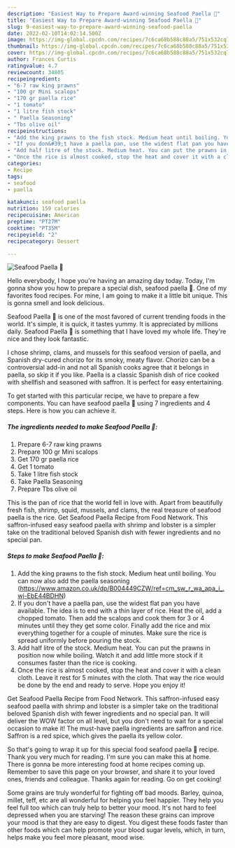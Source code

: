 ```yaml
---
description: "Easiest Way to Prepare Award-winning Seafood Paella 🥘"
title: "Easiest Way to Prepare Award-winning Seafood Paella 🥘"
slug: 9-easiest-way-to-prepare-award-winning-seafood-paella
date: 2022-02-10T14:02:14.500Z
image: https://img-global.cpcdn.com/recipes/7c6ca68b588c88a5/751x532cq70/seafood-paella-🥘-recipe-main-photo.jpg
thumbnail: https://img-global.cpcdn.com/recipes/7c6ca68b588c88a5/751x532cq70/seafood-paella-🥘-recipe-main-photo.jpg
cover: https://img-global.cpcdn.com/recipes/7c6ca68b588c88a5/751x532cq70/seafood-paella-🥘-recipe-main-photo.jpg
author: Frances Curtis
ratingvalue: 4.7
reviewcount: 34805
recipeingredient:
- "6-7 raw king prawns"
- "100 gr Mini scalops"
- "170 gr paella rice"
- "1 tomato"
- "1 litre fish stock"
- " Paella Seasoning"
- "Tbs olive oil"
recipeinstructions:
- "Add the king prawns to the fish stock. Medium heat until boiling. You can now also add the paella seasoning (https://www.amazon.co.uk/dp/B004449CZW/ref=cm_sw_r_wa_apa_i_.wj-EbE44BDHN)"
- "If you don&#39;t have a paella pan, use the widest flat pan you have available. The idea is to end with a thin layer of rice. Heat the oil, add a chopped tomato. Then add the scalops and cook them for 3 or 4 minutes until they they get some color. Finally add the rice and mix everything together for a couple of minutes. Make sure the rice is spread uniformly before pouring the stock."
- "Add half litre of the stock. Medium heat. You can put the prawns in position now while boiling. Watch it and add little more stock if it consumes faster than the rice is cooking."
- "Once the rice is almost cooked, stop the heat and cover it with a clean cloth. Leave it rest for 5 minutes with the cloth. That way the rice would be done by the end and ready to serve. Hope you enjoy it!"
categories:
- Recipe
tags:
- seafood
- paella

katakunci: seafood paella 
nutrition: 159 calories
recipecuisine: American
preptime: "PT27M"
cooktime: "PT35M"
recipeyield: "2"
recipecategory: Dessert

---
```



![Seafood Paella 🥘](https://img-global.cpcdn.com/recipes/7c6ca68b588c88a5/751x532cq70/seafood-paella-🥘-recipe-main-photo.jpg)

Hello everybody, I hope you're having an amazing day today. Today, I'm gonna show you how to prepare a special dish, seafood paella 🥘. One of my favorites food recipes. For mine, I am going to make it a little bit unique. This is gonna smell and look delicious.

Seafood Paella 🥘 is one of the most favored of current trending foods in the world. It's simple, it is quick, it tastes yummy. It is appreciated by millions daily. Seafood Paella 🥘 is something that I have loved my whole life. They're nice and they look fantastic.

I chose shrimp, clams, and mussels for this seafood version of paella, and Spanish dry-cured chorizo for its smoky, meaty flavor. Chorizo can be a controversial add-in and not all Spanish cooks agree that it belongs in paella, so skip it if you like. Paella is a classic Spanish dish of rice cooked with shellfish and seasoned with saffron. It is perfect for easy entertaining.


To get started with this particular recipe, we have to prepare a few components. You can have seafood paella 🥘 using 7 ingredients and 4 steps. Here is how you can achieve it.

<!--inarticleads1-->

##### The ingredients needed to make Seafood Paella 🥘:

1. Prepare 6-7 raw king prawns
1. Prepare 100 gr Mini scalops
1. Get 170 gr paella rice
1. Get 1 tomato
1. Take 1 litre fish stock
1. Take  Paella Seasoning
1. Prepare Tbs olive oil


This is the pan of rice that the world fell in love with. Apart from beautifully fresh fish, shrimp, squid, mussels, and clams, the real treasure of seafood paella is the rice. Get Seafood Paella Recipe from Food Network. This saffron-infused easy seafood paella with shrimp and lobster is a simpler take on the traditional beloved Spanish dish with fewer ingredients and no special pan. 

<!--inarticleads2-->

##### Steps to make Seafood Paella 🥘:

1. Add the king prawns to the fish stock. Medium heat until boiling. You can now also add the paella seasoning (https://www.amazon.co.uk/dp/B004449CZW/ref=cm_sw_r_wa_apa_i_.wj-EbE44BDHN)
1. If you don&#39;t have a paella pan, use the widest flat pan you have available. The idea is to end with a thin layer of rice. Heat the oil, add a chopped tomato. Then add the scalops and cook them for 3 or 4 minutes until they they get some color. Finally add the rice and mix everything together for a couple of minutes. Make sure the rice is spread uniformly before pouring the stock.
1. Add half litre of the stock. Medium heat. You can put the prawns in position now while boiling. Watch it and add little more stock if it consumes faster than the rice is cooking.
1. Once the rice is almost cooked, stop the heat and cover it with a clean cloth. Leave it rest for 5 minutes with the cloth. That way the rice would be done by the end and ready to serve. Hope you enjoy it!


Get Seafood Paella Recipe from Food Network. This saffron-infused easy seafood paella with shrimp and lobster is a simpler take on the traditional beloved Spanish dish with fewer ingredients and no special pan. It will deliver the WOW factor on all level, but you don&#39;t need to wait for a special occasion to make it! The must-have paella ingredients are saffron and rice. Saffron is a red spice, which gives the paella its yellow color. 

So that's going to wrap it up for this special food seafood paella 🥘 recipe. Thank you very much for reading. I'm sure you can make this at home. There is gonna be more interesting food at home recipes coming up. Remember to save this page on your browser, and share it to your loved ones, friends and colleague. Thanks again for reading. Go on get cooking!

Some grains are truly wonderful for fighting off bad moods. Barley, quinoa, millet, teff, etc are all wonderful for helping you feel happier. They help you feel full too which can truly help to better your mood. It's not hard to feel depressed when you are starving! The reason these grains can improve your mood is that they are easy to digest. You digest these foods faster than other foods which can help promote your blood sugar levels, which, in turn, helps make you feel more pleasant, mood wise.
